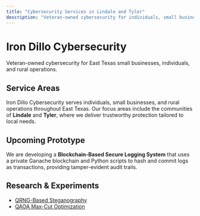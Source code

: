 ```yaml
---
title: "Cybersecurity Services in Lindale and Tyler"
description: "Veteran-owned cybersecurity for individuals, small businesses, and rural operations across East Texas, including Lindale and Tyler."
---
```


# Iron Dillo Cybersecurity

Veteran-owned cybersecurity for East Texas small businesses, individuals, and rural operations.

## Service Areas

Iron Dillo Cybersecurity serves individuals, small businesses, and rural operations throughout East Texas. Our focus areas include the communities of **Lindale** and **Tyler**, where we deliver trustworthy protection tailored to local needs.

## Upcoming Prototype

We are developing a **Blockchain-Based Secure Logging System** that uses a private Ganache blockchain and Python scripts to hash and commit logs as transactions, providing tamper-evident audit trails.


## Research & Experiments

- [QRNG-Based Steganography](../Quantum%20Computing/QRNGSteganography.md)
- [QAOA Max-Cut Optimization](../Quantum%20Computing/QAOAMaxCut.md)

